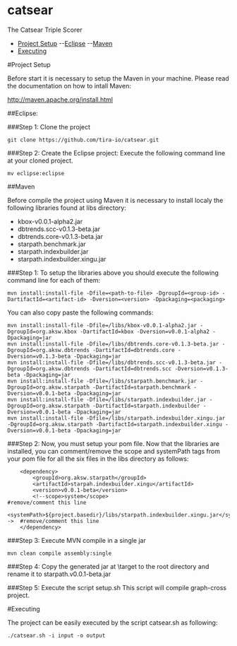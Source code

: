 # catsear
The Catsear Triple Scorer


- [Project Setup](https://github.com/tira-io/catsear#project-setup)
--[Eclipse](https://github.com/tira-io/catsear#eclipse)
--[Maven](https://github.com/tira-io/catsear#eclipse)
- [Executing](https://github.com/tira-io/catsear#executing)

#Project Setup

Before start it is necessary to setup the Maven in your machine.
Please read the documentation on how to intall Maven:

http://maven.apache.org/install.html

##Eclipse:

###Step 1: Clone the project

```
git clone https://github.com/tira-io/catsear.git
```

###Step 2: Create the Eclipse project:
Execute the following command line at your cloned project.

```
mv eclipse:eclipse
```

##Maven

Before compile the project using Maven it is necessary to install localy the following libraries found at 
libs directory:

* kbox-v0.0.1-alpha2.jar
* dbtrends.scc-v0.1.3-beta.jar
* dbtrends.core-v0.1.3-beta.jar
* starpath.benchmark.jar
* starpath.indexbuilder.jar
* starpath.indexbuilder.xingu.jar

###Step 1: To setup the libraries above you should execute the following command line for each of them:

```
mvn install:install-file -Dfile=<path-to-file> -DgroupId=<group-id> -DartifactId=<artifact-id> -Dversion=<version> -Dpackaging=<packaging>
```

You can also copy paste the following commands:

```
mvn install:install-file -Dfile=/libs/kbox-v0.0.1-alpha2.jar -DgroupId=org.aksw.kbox -DartifactId=kbox -Dversion=v0.0.1-alpha2 -Dpackaging=jar
mvn install:install-file -Dfile=/libs/dbtrends.core-v0.1.3-beta.jar -DgroupId=org.aksw.dbtrends -DartifactId=dbtrends.core -Dversion=v0.1.3-beta -Dpackaging=jar
mvn install:install-file -Dfile=/libs/dbtrends.scc-v0.1.3-beta.jar -DgroupId=org.aksw.dbtrends -DartifactId=dbtrends.scc -Dversion=v0.1.3-beta -Dpackaging=jar
mvn install:install-file -Dfile=/libs/starpath.benchmark.jar -DgroupId=org.aksw.starpath -DartifactId=starpath.benchmark -Dversion=v0.0.1-beta -Dpackaging=jar
mvn install:install-file -Dfile=/libs/starpath.indexbuilder.jar -DgroupId=org.aksw.starpath -DartifactId=starpath.indexbuilder -Dversion=v0.0.1-beta -Dpackaging=jar
mvn install:install-file -Dfile=/libs/starpath.indexbuilder.xingu.jar -DgroupId=org.aksw.starpath -DartifactId=starpath.indexbuilder.xingu -Dversion=v0.0.1-beta -Dpackaging=jar
```

###Step 2: Now, you must setup your pom file.
Now that the libraries are installed, you can comment/remove the scope and systemPath tags from your pom file for all the six files in the libs directory as follows:

```
	<dependency>
        <groupId>org.aksw.starpath</groupId>
        <artifactId>starpah.indexbuilder.xingu</artifactId>
        <version>v0.0.1-beta</version>
        <!--scope>system</scope>                                                            #remove/comment this line
        <systemPath>${project.basedir}/libs/starpath.indexbuilder.xingu.jar</systemPath-->  #remove/comment this line
	</dependency>

```

###Step 3: Execute MVN compile in a single jar

```
mvn clean compile assembly:single
```

###Step 4: Copy the generated jar at \target to the root directory and rename it to starpath.v0.0.1-beta.jar

###Step 5: Execute the script setup.sh
This script will compile graph-cross project.

#Executing

The project can be easily executed by the script catsear.sh as following:

```
./catsear.sh -i input -o output
```

